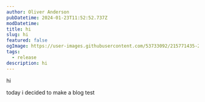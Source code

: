 ```yaml
---
author: Oliver Anderson
pubDatetime: 2024-01-23T11:52:52.737Z
modDatetime:
title: hi
slug: hi
featured: false
ogImage: https://user-images.githubusercontent.com/53733092/215771435-25408246-2309-4f8b-a781-1f3d93bdf0ec.png
tags:
  - release
description: hi
---
```


hi

today i decided to make a blog
test